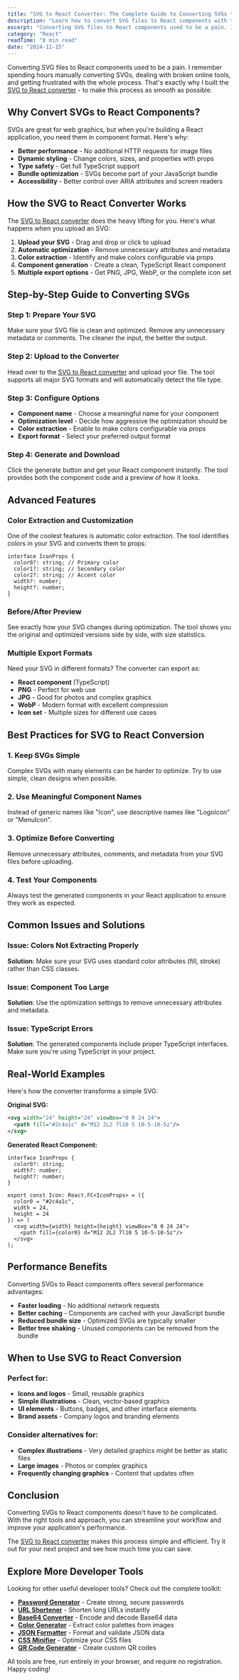 ```yaml
---
title: "SVG to React Converter: The Complete Guide to Converting SVGs to React Components"
description: "Learn how to convert SVG files to React components with this free online tool. Optimize SVGs, extract colors, and generate TypeScript components instantly."
excerpt: "Converting SVG files to React components used to be a pain. I remember spending hours manually converting SVGs, dealing with broken online tools, and getting frustrated with the whole process. That's exactly why I built the SVG to React converter - to make this process as smooth as possible."
category: "React"
readTime: "8 min read"
date: "2024-11-15"
---
```


Converting SVG files to React components used to be a pain. I remember spending hours manually converting SVGs, dealing with broken online tools, and getting frustrated with the whole process. That's exactly why I built the [SVG to React converter](https://www.konverter-online.com) - to make this process as smooth as possible.

## Why Convert SVGs to React Components?

SVGs are great for web graphics, but when you're building a React application, you need them in component format. Here's why:

- **Better performance** - No additional HTTP requests for image files
- **Dynamic styling** - Change colors, sizes, and properties with props
- **Type safety** - Get full TypeScript support
- **Bundle optimization** - SVGs become part of your JavaScript bundle
- **Accessibility** - Better control over ARIA attributes and screen readers

## How the SVG to React Converter Works

The [SVG to React converter](https://www.konverter-online.com) does the heavy lifting for you. Here's what happens when you upload an SVG:

1. **Upload your SVG** - Drag and drop or click to upload
2. **Automatic optimization** - Remove unnecessary attributes and metadata
3. **Color extraction** - Identify and make colors configurable via props
4. **Component generation** - Create a clean, TypeScript React component
5. **Multiple export options** - Get PNG, JPG, WebP, or the complete icon set

## Step-by-Step Guide to Converting SVGs

### Step 1: Prepare Your SVG
Make sure your SVG file is clean and optimized. Remove any unnecessary metadata or comments. The cleaner the input, the better the output.

### Step 2: Upload to the Converter
Head over to the [SVG to React converter](https://www.konverter-online.com) and upload your file. The tool supports all major SVG formats and will automatically detect the file type.

### Step 3: Configure Options
- **Component name** - Choose a meaningful name for your component
- **Optimization level** - Decide how aggressive the optimization should be
- **Color extraction** - Enable to make colors configurable via props
- **Export format** - Select your preferred output format

### Step 4: Generate and Download
Click the generate button and get your React component instantly. The tool provides both the component code and a preview of how it looks.

## Advanced Features

### Color Extraction and Customization
One of the coolest features is automatic color extraction. The tool identifies colors in your SVG and converts them to props:

```tsx
interface IconProps {
  color0?: string; // Primary color
  color1?: string; // Secondary color
  color2?: string; // Accent color
  width?: number;
  height?: number;
}
```

### Before/After Preview
See exactly how your SVG changes during optimization. The tool shows you the original and optimized versions side by side, with size statistics.

### Multiple Export Formats
Need your SVG in different formats? The converter can export as:
- **React component** (TypeScript)
- **PNG** - Perfect for web use
- **JPG** - Good for photos and complex graphics
- **WebP** - Modern format with excellent compression
- **Icon set** - Multiple sizes for different use cases

## Best Practices for SVG to React Conversion

### 1. Keep SVGs Simple
Complex SVGs with many elements can be harder to optimize. Try to use simple, clean designs when possible.

### 2. Use Meaningful Component Names
Instead of generic names like "Icon", use descriptive names like "LogoIcon" or "MenuIcon".

### 3. Optimize Before Converting
Remove unnecessary attributes, comments, and metadata from your SVG files before uploading.

### 4. Test Your Components
Always test the generated components in your React application to ensure they work as expected.

## Common Issues and Solutions

### Issue: Colors Not Extracting Properly
**Solution**: Make sure your SVG uses standard color attributes (fill, stroke) rather than CSS classes.

### Issue: Component Too Large
**Solution**: Use the optimization settings to remove unnecessary attributes and metadata.

### Issue: TypeScript Errors
**Solution**: The generated components include proper TypeScript interfaces. Make sure you're using TypeScript in your project.

## Real-World Examples

Here's how the converter transforms a simple SVG:

**Original SVG:**
```svg
<svg width="24" height="24" viewBox="0 0 24 24">
  <path fill="#2c4a1c" d="M12 2L2 7l10 5 10-5-10-5z"/>
</svg>
```

**Generated React Component:**
```tsx
interface IconProps {
  color0?: string;
  width?: number;
  height?: number;
}

export const Icon: React.FC<IconProps> = ({ 
  color0 = "#2c4a1c", 
  width = 24, 
  height = 24 
}) => (
  <svg width={width} height={height} viewBox="0 0 24 24">
    <path fill={color0} d="M12 2L2 7l10 5 10-5-10-5z"/>
  </svg>
);
```

## Performance Benefits

Converting SVGs to React components offers several performance advantages:

- **Faster loading** - No additional network requests
- **Better caching** - Components are cached with your JavaScript bundle
- **Reduced bundle size** - Optimized SVGs are typically smaller
- **Better tree shaking** - Unused components can be removed from the bundle

## When to Use SVG to React Conversion

### Perfect for:
- **Icons and logos** - Small, reusable graphics
- **Simple illustrations** - Clean, vector-based graphics
- **UI elements** - Buttons, badges, and other interface elements
- **Brand assets** - Company logos and branding elements

### Consider alternatives for:
- **Complex illustrations** - Very detailed graphics might be better as static files
- **Large images** - Photos or complex graphics
- **Frequently changing graphics** - Content that updates often

## Conclusion

Converting SVGs to React components doesn't have to be complicated. With the right tools and approach, you can streamline your workflow and improve your application's performance.

The [SVG to React converter](https://www.konverter-online.com) makes this process simple and efficient. Try it out for your next project and see how much time you can save.

## Explore More Developer Tools

Looking for other useful developer tools? Check out the complete toolkit:

- **[Password Generator](https://www.konverter-online.com/password-generator)** - Create strong, secure passwords
- **[URL Shortener](https://www.konverter-online.com/url-shortener)** - Shorten long URLs instantly
- **[Base64 Converter](https://www.konverter-online.com/base64-converter)** - Encode and decode Base64 data
- **[Color Generator](https://www.konverter-online.com/color-generator)** - Extract color palettes from images
- **[JSON Formatter](https://www.konverter-online.com/json-formatter)** - Format and validate JSON data
- **[CSS Minifier](https://www.konverter-online.com/css-minifier)** - Optimize your CSS files
- **[QR Code Generator](https://www.konverter-online.com/qr-generator)** - Create custom QR codes

All tools are free, run entirely in your browser, and require no registration. Happy coding! 